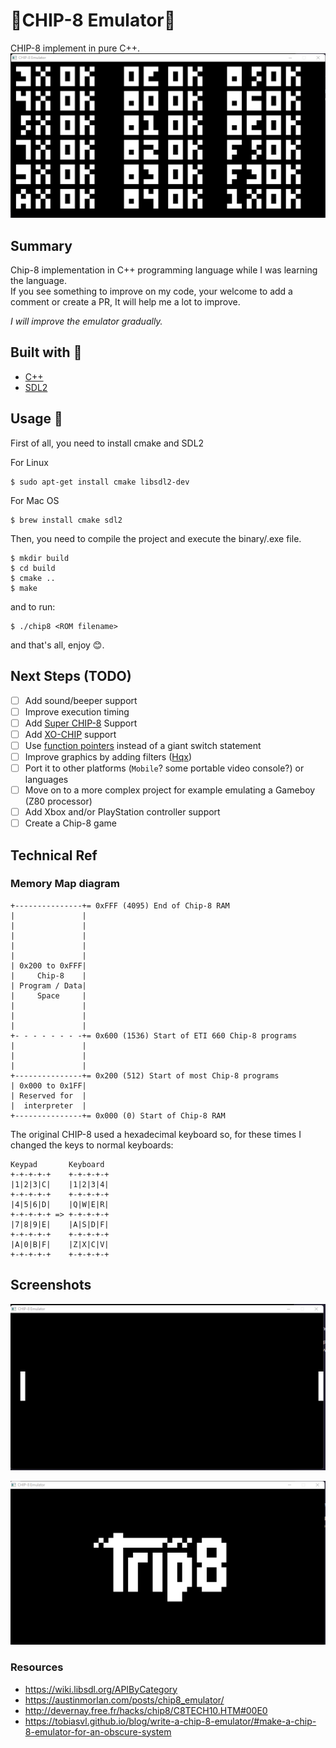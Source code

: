 # 👾CHIP-8 Emulator👾
CHIP-8 implement in pure C++.
![Chip-8 Emulator](./screenshots/tests.png)

## Summary
Chip-8 implementation in C++ programming language while
I was learning the language.  
If you see something to improve on my code, your welcome to add a comment or create a PR, It will help me a lot to improve.

*I will improve the emulator gradually.*

## Built with 🧰
- [C++](https://isocpp.org/std/the-standard)
- [SDL2](https://www.libsdl.org/)

## Usage 📐
First of all, you need to install cmake and SDL2

For Linux
```commandline
$ sudo apt-get install cmake libsdl2-dev
```

For Mac OS
```commandline
$ brew install cmake sdl2
```

Then, you need to compile the project and execute the binary/.exe file.
```commandline
$ mkdir build
$ cd build
$ cmake ..
$ make
```

and to run:
```commandline
$ ./chip8 <ROM filename>
```
and that's all, enjoy 😊.

## Next Steps (TODO)
- [ ] Add sound/beeper support
- [ ] Improve execution timing
- [ ] Add [Super CHIP-8](https://johnearnest.github.io/Octo/docs/SuperChip.html) Support 
- [ ] Add [XO-CHIP](https://johnearnest.github.io/Octo/docs/XO-ChipSpecification.html) support
- [ ] Use [function pointers](https://multigesture.net/wp-content/uploads/mirror/zenogais/FunctionPointers.htm) instead of a giant switch statement
- [ ] Improve graphics by adding filters ([Hqx](https://en.wikipedia.org/wiki/Hqx))
- [ ] Port it to other platforms (`Mobile`? some portable video console?) or languages
- [ ] Move on to a more complex project for example emulating a Gameboy (Z80 processor)
- [ ] Add Xbox and/or PlayStation controller support
- [ ] Create a Chip-8 game

## Technical Ref
### Memory Map diagram

```
+---------------+= 0xFFF (4095) End of Chip-8 RAM
|               |
|               |
|               |
|               |
|               |
| 0x200 to 0xFFF|
|     Chip-8    |
| Program / Data|
|     Space     |
|               |
|               |
|               |
+- - - - - - - -+= 0x600 (1536) Start of ETI 660 Chip-8 programs
|               |
|               |
|               |
+---------------+= 0x200 (512) Start of most Chip-8 programs
| 0x000 to 0x1FF|
| Reserved for  |
|  interpreter  |
+---------------+= 0x000 (0) Start of Chip-8 RAM

```

The original CHIP-8 used a hexadecimal keyboard so, for
these times I changed the keys to normal keyboards:

```
Keypad       Keyboard
+-+-+-+-+    +-+-+-+-+
|1|2|3|C|    |1|2|3|4|
+-+-+-+-+    +-+-+-+-+
|4|5|6|D|    |Q|W|E|R|
+-+-+-+-+ => +-+-+-+-+
|7|8|9|E|    |A|S|D|F|
+-+-+-+-+    +-+-+-+-+
|A|0|B|F|    |Z|X|C|V|
+-+-+-+-+    +-+-+-+-+
```

## Screenshots
![Pong Game](./screenshots/pong.png)

![Trip8 Rom](./screenshots/trip8.png)


### Resources
- https://wiki.libsdl.org/APIByCategory
- https://austinmorlan.com/posts/chip8_emulator/
- http://devernay.free.fr/hacks/chip8/C8TECH10.HTM#00E0
- https://tobiasvl.github.io/blog/write-a-chip-8-emulator/#make-a-chip-8-emulator-for-an-obscure-system